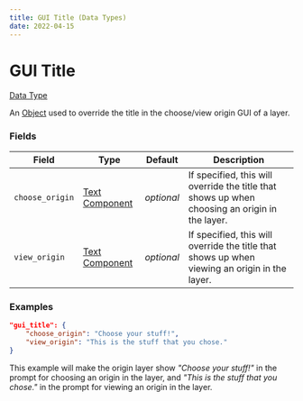 ```yaml
---
title: GUI Title (Data Types)
date: 2022-04-15
---
```


# GUI Title

[Data Type](../data_types.md)

An [Object](object.md) used to override the title in the choose/view origin GUI of a layer.


### Fields

Field | Type | Default | Description
------|------|---------|------------
`choose_origin` | [Text Component](text_component.md) | _optional_ | If specified, this will override the title that shows up when choosing an origin in the layer.
`view_origin` | [Text Component](text_component.md) | _optional_ | If specified, this will override the title that shows up when viewing an origin in the layer.


### Examples

```json
"gui_title": {
    "choose_origin": "Choose your stuff!",
    "view_origin": "This is the stuff that you chose."
}
```

This example will make the origin layer show *"Choose your stuff!"* in the prompt for choosing an origin in the layer, and *"This is the stuff that you chose."* in the prompt for viewing an origin in the layer.
